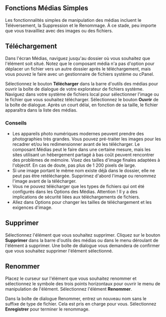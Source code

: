 <!-- Filename: J4.x:Media:_Upload_Delete_Rename / Display title: Télécharger Supprimer Renommer  -->

## Fonctions Médias Simples

Les fonctionnalités simples de manipulation des médias incluent le Téléversement, la Suppression et le Renommage. À ce stade, peu importe que vous travailliez avec des images ou des fichiers.

## Téléchargement

Dans l'écran Médias, naviguez jusqu'au dossier où vous souhaitez que l'élément soit situé. Notez que le composant média n'a pas d'option pour déplacer un fichier vers un autre dossier après le téléchargement, mais vous pouvez le faire avec un gestionnaire de fichiers système ou cPanel.

Sélectionnez le bouton **Télécharger** dans la barre d'outils des médias pour ouvrir la boîte de dialogue de votre explorateur de fichiers système. Naviguez dans votre système de fichiers local pour sélectionner l'image ou le fichier que vous souhaitez télécharger. Sélectionnez le bouton **Ouvrir** de la boîte de dialogue. Après un court délai, en fonction de sa taille, le fichier apparaîtra dans la liste des médias.

### Conseils

- Les appareils photo numériques modernes peuvent prendre des photographies très grandes. Vous pouvez pré-traiter les images pour les recadrer et/ou les redimensionner avant de les télécharger. Le composant Médias peut le faire dans une certaine mesure, mais les sites utilisant un hébergement partagé à bas coût peuvent rencontrer des problèmes de mémoire. Visez des tailles d'image finales adaptées à l'objectif. En cas de doute, pas plus de 1 200 pixels de large.
- Si une image portant le même nom existe déjà dans le dossier, elle ne peut pas être retéléchargée. Supprimez d'abord l'image ou renommez l'image avant de la télécharger.
- Vous ne pouvez télécharger que les types de fichiers qui ont été configurés dans les Options des Médias. Attention ! Il y a des implications de sécurité liées aux téléchargements de fichiers.
- Allez dans Options pour changer les tailles de téléchargement et les exigences d'image.

## Supprimer

Sélectionnez l'élément que vous souhaitez supprimer. Cliquez sur le bouton **Supprimer** dans la barre d'outils des médias ou dans le menu déroulant de l'élément à supprimer. Une boîte de dialogue vous demandera de confirmer que vous souhaitez supprimer l'élément sélectionné.

## Renommer

Placez le curseur sur l'élément que vous souhaitez renommer et sélectionnez le symbole des trois points horizontaux pour ouvrir le menu de manipulation de l'élément. Sélectionnez l'élément **Renommer**.

Dans la boîte de dialogue Renommer, entrez un nouveau nom sans le suffixe de type de fichier. Cela est pris en charge pour vous. Sélectionnez **Enregistrer** pour terminer le renommage.

